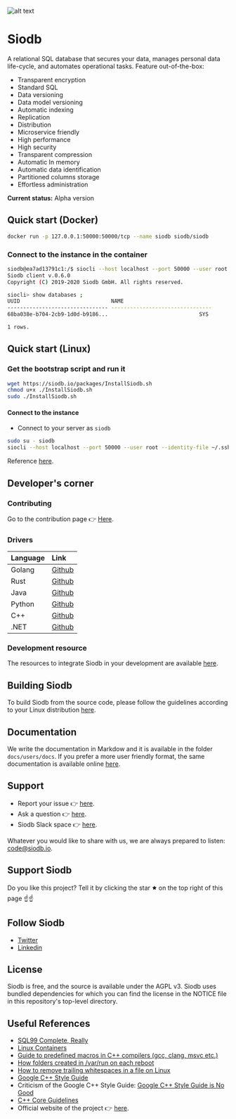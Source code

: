 ![alt text](https://siodb.io/wp-content/uploads/2020/05/SIODB_Logo_Editable_half_landscape_small_logo_site.png)

# Siodb

A relational SQL database that secures your data, manages personal data life-cycle, and automates operational tasks. Feature out-of-the-box:

- Transparent encryption
- Standard SQL
- Data versioning
- Data model versioning
- Automatic indexing
- Replication
- Distribution
- Microservice friendly
- High performance
- High security
- Transparent compression
- Automatic In memory
- Automatic data identification
- Partitioned columns storage
- Effortless administration

**Current status:** Alpha version

## Quick start (Docker)

```bash
docker run -p 127.0.0.1:50000:50000/tcp --name siodb siodb/siodb
```

### Connect to the instance in the container

```bash
siodb@ea7ad13791c1:/$ siocli --host localhost --port 50000 --user root --identity-file ~/.ssh/id_rsa
Siodb client v.0.6.0
Copyright (C) 2019-2020 Siodb GmbH. All rights reserved.

siocli> show databases ;
UUID                             NAME
-------------------------------- --------------------------------
68ba038e-b704-2cb9-1d0d-b9186...                             SYS

1 rows.
```

## Quick start (Linux)

### Get the bootstrap script and run it

```bash
wget https://siodb.io/packages/InstallSiodb.sh
chmod u+x ./InstallSiodb.sh
sudo ./InstallSiodb.sh
```

#### Connect to the instance

- Connect to your server as `siodb`

```bash
sudo su - siodb
siocli --host localhost --port 50000 --user root --identity-file ~/.ssh/id_rsa
```

Reference [here](https://docs.siodb.io/quick_start/).

## Developer's corner

### Contributing

Go to the contribution page 👉 [Here](CONTRIBUTING.md).

### Drivers

| Language | Link                                                 |
| -------- | :--------------------------------------------------- |
| Golang   | [Github](https://github.com/siodb/siodb-go-driver)   |
| Rust     | [Github](https://github.com/siodb/siodb-rust-driver) |
| Java     | [Github](https://github.com/siodb/siodb-java-driver) |
| Python   | [Github](https://github.com/siodb/siodb-python-driver) |
| C++      | [Github](https://github.com/siodb/siodb-cxx-driver) |
| .NET     | [Github](https://github.com/siodb/siodb-dotnet-driver) |

### Development resource

The resources to integrate Siodb in your development are
available [here](https://docs.siodb.io/development).

## Building Siodb

To build Siodb from the source code, please follow the guidelines according to your Linux
distribution [here](docs/dev/Build.md).

## Documentation

We write the documentation in Markdow and it is available in the folder `docs/users/docs`.
If you prefer a more user friendly format, the same documentation is
available online [here]( https://docs.siodb.io).

## Support

- Report your issue 👉 [here](https://github.com/siodb/siodb/issues/new).
- Ask a question 👉 [here](https://stackoverflow.com/questions/tagged/siodb).
- Siodb Slack space 👉 [here](https://join.slack.com/t/siodb-squad/shared_invite/zt-e766wbf9-IfH9WiGlUpmRYlwCI_28ng).

Whatever you would like to share with us, we are always prepared to listen: code@siodb.io.

## Support Siodb

Do you like this project? Tell it by clicking the star 🟊 on the top right of this page ☝☝

## Follow Siodb

- [Twitter](https://twitter.com/Sio_db)
- [Linkedin](https://www.linkedin.com/company/siodb)

## License

Siodb is free, and the source is available under the AGPL v3. Siodb uses
bundled dependencies for which you can find the license in the NOTICE file
in this repository's top-level directory.

## Useful References

- [SQL99 Complete, Really](https://crate.io/docs/sql-99/en/latest/index.html)
- [Linux Containers](https://linuxcontainers.org/lxd/getting-started-cli/)
- [Guide to predefined macros in C++ compilers (gcc, clang, msvc etc.)](https://blog.kowalczyk.info/article/j/guide-to-predefined-macros-in-c-compilers-gcc-clang-msvc-etc..html)
- [How folders created in /var/run on each reboot](https://askubuntu.com/a/306479/168448)
- [How to remove trailing whitespaces in a file on Linux](http://ask.xmodulo.com/remove-trailing-whitespaces-linux.html)
- [Google C++ Style Guide](https://google.github.io/styleguide/cppguide.html)
- Criticism of the Google C++ Style Guide: [Google C++ Style Guide is No Good](https://eyakubovich.github.io/2018-11-27-google-cpp-style-guide-is-no-good/)
- [C++ Core Guidelines](https://isocpp.github.io/CppCoreGuidelines/CppCoreGuideline)
- Official website of the project 👉 [here](https://siodb.io).

